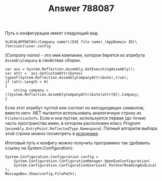 ﻿---
title: "Answer 788087"
se.owner.user_id: 240512
se.owner.display_name: "MSDN.WhiteKnight"
se.owner.link: "https://ru.stackoverflow.com/users/240512/msdn-whiteknight"
se.answer_id: 788087
se.question_id: 787805
se.post_type: answer
se.score: 4
se.is_accepted: True
---
<p>Путь к конфигурации имеет следующий вид:</p>

<p><code>%LOCALAPPDATA%\(Company name)\(EXE file name)_(AppDomain ID)\(Version)\user.config</code></p>

<p><em>(Company name)</em> - это имя компании, которое берется из атрибута <code>AssemblyCompany</code> в свойствах сборки. </p>

<pre><code>var ass = System.Reflection.Assembly.GetExecutingAssembly();
var attr =  ass.GetCustomAttributes( typeof(System.Reflection.AssemblyCompanyAttribute),true);
if (attr.Length &gt; 0)
{
    string company = ((System.Reflection.AssemblyCompanyAttribute)attr[0]).Company;                    
}
</code></pre>

<p>Если этот атрибут пустой или состоит из неподходящих символов, вместо него .NET пытается использовать аналогичную строку из <code>FileVersionInfo</code>. Если и она пустая, используется первая (до точки) часть пространства имен, в котором расположен класс <em>Program</em> (<code>assembly.EntryPoint.ReflectedType.Namespace</code>). Полный алгоритм выбора этой строки можно посмотреть в <a href="https://referencesource.microsoft.com/#System.Configuration/System/Configuration/ClientConfigPaths.cs,17d647bae0e63e77,references" rel="nofollow noreferrer">исходнике</a>.</p>

<p>Итоговый путь к конфигу можно получить программно так (добавить ссылку на System.Configuration):</p>

<pre><code>System.Configuration.Configuration config =
    System.Configuration.ConfigurationManager.OpenExeConfiguration(
    System.Configuration.ConfigurationUserLevel.PerUserRoamingAndLocal                
);
MessageBox.Show(config.FilePath);
</code></pre>
